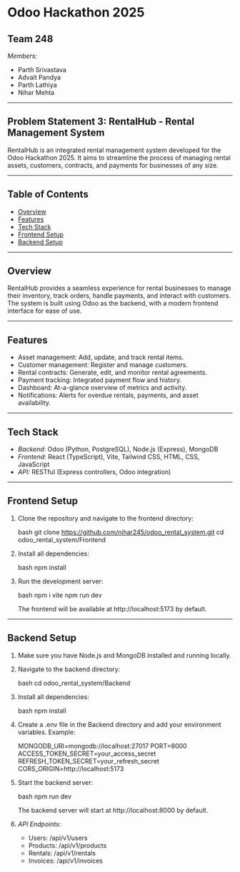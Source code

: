 # Odoo Hackathon 2025

## Team 248

*Members:*
- Parth Srivastava
- Advait Pandya
- Parth Lathiya
- Nihar Mehta

---

## Problem Statement 3: RentalHub - Rental Management System

RentalHub is an integrated rental management system developed for the Odoo Hackathon 2025. It aims to streamline the process of managing rental assets, customers, contracts, and payments for businesses of any size.

---

## Table of Contents

- [Overview](#overview)
- [Features](#features)
- [Tech Stack](#tech-stack)
- [Frontend Setup](#frontend-setup)
- [Backend Setup](#backend-setup)

---

## Overview

RentalHub provides a seamless experience for rental businesses to manage their inventory, track orders, handle payments, and interact with customers. The system is built using Odoo as the backend, with a modern frontend interface for ease of use.

---

## Features

- Asset management: Add, update, and track rental items.
- Customer management: Register and manage customers.
- Rental contracts: Generate, edit, and monitor rental agreements.
- Payment tracking: Integrated payment flow and history.
- Dashboard: At-a-glance overview of metrics and activity.
- Notifications: Alerts for overdue rentals, payments, and asset availability.

---

## Tech Stack

- *Backend:* Odoo (Python, PostgreSQL), Node.js (Express), MongoDB
- *Frontend:* React (TypeScript), Vite, Tailwind CSS, HTML, CSS, JavaScript
- *API:* RESTful (Express controllers, Odoo integration)

---

## Frontend Setup

1. Clone the repository and navigate to the frontend directory:

   bash
   git clone https://github.com/nihar245/odoo_rental_system.git
   cd odoo_rental_system/Frontend
   

2. Install all dependencies:

   bash
   npm install
   

3. Run the development server:

   bash
   npm i vite
   npm run dev
   

   The frontend will be available at http://localhost:5173 by default.


---

## Backend Setup

1. Make sure you have Node.js and MongoDB installed and running locally.

2. Navigate to the backend directory:

   bash
   cd odoo_rental_system/Backend
   

3. Install all dependencies:

   bash
   npm install
   

4. Create a .env file in the Backend directory and add your environment variables. Example:

   
   MONGODB_URI=mongodb://localhost:27017
   PORT=8000
   ACCESS_TOKEN_SECRET=your_access_secret
   REFRESH_TOKEN_SECRET=your_refresh_secret
   CORS_ORIGIN=http://localhost:5173
   

5. Start the backend server:

   bash
   npm run dev
   

   The backend server will start at http://localhost:8000 by default.

6. *API Endpoints:*
   - Users: /api/v1/users
   - Products: /api/v1/products
   - Rentals: /api/v1/rentals
   - Invoices: /api/v1/invoices
